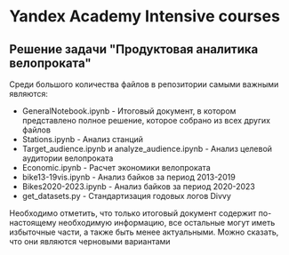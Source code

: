 # Yandex Academy Intensive courses

## Решение задачи "Продуктовая аналитика велопроката"

Среди большого количества файлов в репозитории самыми важными являются:
* GeneralNotebook.ipynb - Итоговый документ, в котором представлено полное решение, которое собрано из всех других файлов
* Stations.ipynb - Анализ станций
* Target_audience.ipynb и analyze_audience.ipynb - Анализ целевой аудитории велопроката
* Economic.ipynb - Расчет экономики велопроката
* bike13-19vis.ipynb - Анализ байков за период 2013-2019
* Bikes2020-2023.ipynb - Анализ байков за период 2020-2023
* get_datasets.py - Стандартизация годовых логов Divvy

Необходимо отметить, что только итоговый документ содержит по-настоящему необходимую информацию, все остальные могут иметь избыточные части, а также быть менее актуальными.
Можно сказать, что они являются черновыми вариантами
